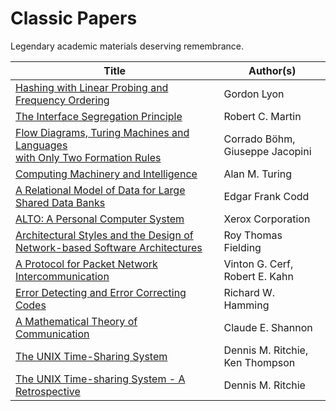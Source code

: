 # Classic Papers
Legendary academic materials deserving remembrance.

| Title | Author(s) |
| ----- | --------- |
| [Hashing with Linear Probing and Frequency Ordering](https://github.com/berkekim/classic-papers/blob/main/hashing-with-linear-probing-and-frequency-ordering.pdf) | Gordon Lyon |
| [The Interface Segregation Principle](https://github.com/berkekim/classic-papers/blob/main/the-interface-segregation-principle.pdf) | Robert C. Martin |
| [Flow Diagrams, Turing Machines and Languages <br>with Only Two Formation Rules](https://github.com/berkekim/classic-papers/blob/main/flow-diagrams-turing-machines-and-languages-with-only-two-formation-rules.pdf) | Corrado Böhm, Giuseppe Jacopini |
| [Computing Machinery and Intelligence](https://github.com/berkekim/classic-papers/blob/main/computing-machinery-and-intelligence.pdf)| Alan M. Turing |
| [A Relational Model of Data for Large Shared Data Banks](https://github.com/berkekim/classic-papers/blob/main/a-relational-model-of-data-for-large-shared-data-banks.pdf) | Edgar Frank Codd |
| [ALTO: A Personal Computer System](https://github.com/berkekim/classic-papers/blob/main/alto-a-personal-computer-system.pdf) | Xerox Corporation |
| [Architectural Styles and the Design of Network-based Software Architectures](https://github.com/berkekim/classic-papers/blob/main/architectural-styles-and-the-design-of-network-based-software-architectures.pdf) | Roy Thomas Fielding |
| [A Protocol for Packet Network Intercommunication](https://github.com/berkekim/classic-papers/blob/main/a-protocol-for-packet-network-intercommunication.pdf) | Vinton G. Cerf, Robert E. Kahn |
| [Error Detecting and Error Correcting Codes](https://github.com/berkekim/classic-papers/blob/main/error-detecting-and-error-correcting-codes.pdf) | Richard W. Hamming |
| [A Mathematical Theory of Communication](https://github.com/berkekim/classic-papers/blob/main/a-mathematical-theory-of-communication.pdf)| Claude E. Shannon |
| [The UNIX Time-Sharing System](https://github.com/berkekim/classic-papers/blob/main/the-unix-time-sharing-system.pdf) | Dennis M. Ritchie, Ken Thompson |
| [The UNIX Time-sharing System - A Retrospective](https://github.com/berkekim/classic-papers/blob/main/the-unix-time-sharing-system-a-retrospective.pdf) | Dennis M. Ritchie |

